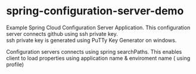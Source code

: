 # spring-configuration-server-demo

Example Spring Cloud Configuration Server Application.  This configuration server connects github using ssh private key.  
ssh private key is generated using PuTTy Key Generator on windows. 

Configuration servers connects using spring searchPaths. This enables client to load properties using application name & enviroment name ( using profile)
